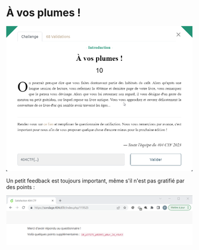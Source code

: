 # À vos plumes !

<img alt="énoncé du challenge" src="enonce.png" width=500>

Un petit feedback est toujours important, même s'il n'est pas gratifié par des points :

<img alt="gratification du feedback" src="Satisfaction-404-CTF.png" width=500>
